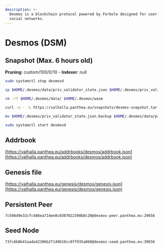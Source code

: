 ```yaml
---
description: >-
  Desmos is a blockchain protocol powered by Forbole designed for user-centric
  social networks.
---
```


# Desmos (DSM)

## Snapshot (Max. 6 hours old)

**Pruning**: custom/100/0/10 - **Indexer**: null

```bash
sudo systemctl stop desmosd

cp $HOME/.desmos/data/priv_validator_state.json $HOME/.desmos/priv_validator_state.json.backup

rm -rf $HOME/.desmos/data/ $HOME/.desmos/wasm

curl -o - -L https://valhalla.panthea.eu/snapshots/desmos-snapshot.tar.lz4 | lz4 -c -d - | tar -x -C $HOME/.desmos

mv $HOME/.desmos/priv_validator_state.json.backup $HOME/.desmos/data/priv_validator_state.json

sudo systemctl start desmosd
```

## Addrbook

[https://valhalla.panthea.eu/addrbooks/desmos/addrbook.json](https://valhalla.panthea.eu/addrbooks/desmos/addrbook.json)

## Genesis file

[https://valhalla.panthea.eu/genesis/desmos/genesis.json](https://valhalla.panthea.eu/genesis/desmos/genesis.json)

## Persistent Peer

```url
7c506d9e32cfc486ea714ee0c0307022398b8c20@desmos-peer.panthea.eu:29656
```

## Seed Node

```url
73fc6b8b41aada42306b2f149619cc0ff935a868@desmos-seed.panthea.eu:39656
```
